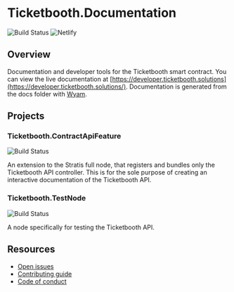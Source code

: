 # Ticketbooth.Documentation

![Build Status](https://dev.azure.com/developmomentum/Ticketbooth/_apis/build/status/Docs?branchName=master)
![Netlify](https://img.shields.io/netlify/c03dc389-d69c-4203-bd5f-540f145e2896)

## Overview

Documentation and developer tools for the Ticketbooth smart contract. You can view the live documentation at [https://developer.ticketbooth.solutions](https://developer.ticketbooth.solutions/).  Documentation is generated from the docs folder with [Wyam](https://wyam.io/).

## Projects

### Ticketbooth.ContractApiFeature

![Build Status](https://dev.azure.com/developmomentum/Ticketbooth/_apis/build/status/Contract%20Api%20Feature?branchName=master)

An extension to the Stratis full node, that registers and bundles only the Ticketbooth API controller. This is for the sole purpose of creating an interactive documentation of the Ticketbooth API.

### Ticketbooth.TestNode
![Build Status](https://dev.azure.com/developmomentum/Ticketbooth/_apis/build/status/Test%20Node?branchName=master)

A node specifically for testing the Ticketbooth API.

## Resources

* [Open issues](https://github.com/ticketbooth-solutions/Ticketbooth.Documentation/issues)
* [Contributing guide](https://github.com/ticketbooth-solutions/Ticketbooth.Documentation/blob/master/CONTRIBUTING.md)
* [Code of conduct](https://github.com/ticketbooth-solutions/Ticketbooth.Documentation/blob/master/CODE_OF_CONDUCT.md)
